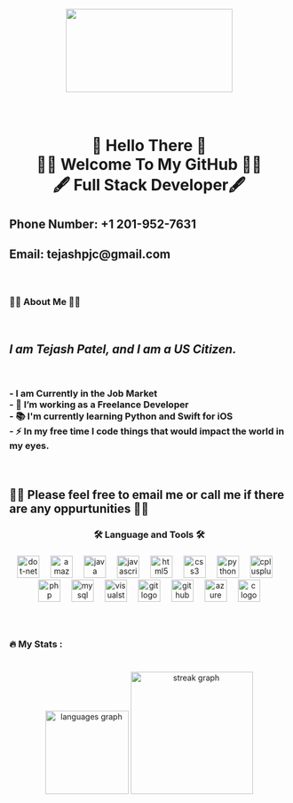 <br clear="both">

<div align="center">
  <img height="150"  width="300" src="https://media0.giphy.com/media/v1.Y2lkPTc5MGI3NjExb2E3amo1emYxNmdkaTByenQ4eTkzZzRxZjJjd2IydDZwbzBkeGV5ZiZlcD12MV9pbnRlcm5hbF9naWZfYnlfaWQmY3Q9Zw/bGgsc5mWoryfgKBx1u/giphy.gif"  />
</div>




###

<br clear="both">

<h1 align="center">👋 Hello There 👋<br>🌟🎉 Welcome To My GitHub 🌟🎉<br>🖋 Full Stack Developer🖋</h1>
<h2> Phone Number: +1 201-952-7631 <br></h2>
<h2> Email: tejashpjc@gmail.com <br></h2>

###

<br clear="both">

###

<h3 align="left">👩‍💻  About Me 👩‍💻</h3> <br>

###

<p align="center"><h2><b><i> I am Tejash Patel, and I am a US Citizen.</i></b></h2><br></p>
<p align="left"><h3> - I am Currently in the Job Market<br>- 🔭 I’m working as a Freelance Developer<br>- 📚 I'm currently learning Python and Swift for iOS <br>- ⚡ In my free time I code things that would impact the world in my eyes.</p><br>
<p allign="center"><h2> 📧📞 Please feel free to email me or call me if there are any oppurtunities 📧📞<br></h2></p

###

<h3 align="center">🛠 Language and Tools 🛠</h3>

###

<div align="center">
  <img src="https://cdn.jsdelivr.net/gh/devicons/devicon/icons/dot-net/dot-net-plain-wordmark.svg" height="40" alt="dot-net logo"  />
  <img width="12" />
  <img src="https://cdn.jsdelivr.net/gh/devicons/devicon/icons/amazonwebservices/amazonwebservices-line-wordmark.svg" height="40" alt="amazonwebservices logo"  />
  <img width="12" />
  <img src="https://cdn.jsdelivr.net/gh/devicons/devicon/icons/java/java-original.svg" height="40" alt="java logo"  />
  <img width="12" />
  <img src="https://cdn.jsdelivr.net/gh/devicons/devicon/icons/javascript/javascript-original.svg" height="40" alt="javascript logo"  />
  <img width="12" />
  <img src="https://cdn.jsdelivr.net/gh/devicons/devicon/icons/html5/html5-original.svg" height="40" alt="html5 logo"  />
  <img width="12" />
  <img src="https://cdn.jsdelivr.net/gh/devicons/devicon/icons/css3/css3-original.svg" height="40" alt="css3 logo"  />
  <img width="12" />
  <img src="https://cdn.jsdelivr.net/gh/devicons/devicon/icons/python/python-original.svg" height="40" alt="python logo"  />
  <img width="12" />
  <img src="https://cdn.jsdelivr.net/gh/devicons/devicon/icons/cplusplus/cplusplus-original.svg" height="40" alt="cplusplus logo"  />
  <img width="12" />
  <img src="https://cdn.jsdelivr.net/gh/devicons/devicon/icons/php/php-original.svg" height="40" alt="php logo"  />
  <img width="12" />
  <img src="https://cdn.jsdelivr.net/gh/devicons/devicon/icons/mysql/mysql-original.svg" height="40" alt="mysql logo"  />
  <img width="12" />
  <img src="https://cdn.jsdelivr.net/gh/devicons/devicon/icons/visualstudio/visualstudio-plain.svg" height="40" alt="visualstudio logo"  />
  <img width="12" />
  <img src="https://cdn.jsdelivr.net/gh/devicons/devicon/icons/git/git-original.svg" height="40" alt="git logo"  />
  <img width="12" />
  <img src="https://cdn.jsdelivr.net/gh/devicons/devicon/icons/github/github-original.svg" height="40" alt="github logo"  />
  <img width="12" />
  <img src="https://cdn.jsdelivr.net/gh/devicons/devicon/icons/azure/azure-original.svg" height="40" alt="azure logo"  />
  <img width="12" />
  <img src="https://cdn.jsdelivr.net/gh/devicons/devicon/icons/c/c-original.svg" height="40" alt="c logo"  />
</div>

###

<br clear="both">

<h3 align="left">🔥   My Stats :</h3>

###

<br clear="both">

<div align="center">
  <img src="https://github-readme-stats.vercel.app/api/top-langs?username=tejashpjc&locale=en&hide_title=false&layout=compact&card_width=320&langs_count=5&theme=dracula&hide_border=false&order=2" height="150" alt="languages graph"  />
  <img src="https://streak-stats.demolab.com?user=tejashpjc&locale=en&mode=daily&theme=dark&hide_border=false&border_radius=5&order=3" height="220" alt="streak graph"  />
</div>

###
